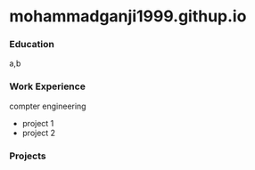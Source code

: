 # mohammadganji1999.githup.io

### Education
a,b
### Work Experience 
compter engineering
- project 1
- project 2
  
### Projects
